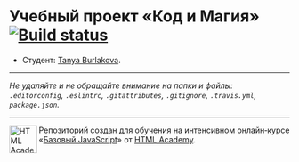 # Учебный проект «Код и Магия» [![Build status][travis-image]][travis-url]

* Студент: [Tanya Burlakova](https://up.htmlacademy.ru/javascript/12/user/488075).

---

_Не удаляйте и не обращайте внимание на папки и файлы:_<br>
_`.editorconfig`, `.eslintrc`, `.gitattributes`, `.gitignore`, `.travis.yml`, `package.json`._

---

<a href="https://htmlacademy.ru/intensive/javascript"><img align="left" width="50" height="50" title="HTML Academy" src="https://up.htmlacademy.ru/static/img/intensive/javascript/logo-for-github.svg"></a>

Репозиторий создан для обучения на интенсивном онлайн‑курсе «[Базовый JavaScript](https://htmlacademy.ru/intensive/javascript)» от [HTML Academy](https://htmlacademy.ru).

[travis-image]: https://travis-ci.org/htmlacademy-javascript/488075-code-and-magick.svg?branch=master
[travis-url]: https://travis-ci.org/htmlacademy-javascript/488075-code-and-magick

